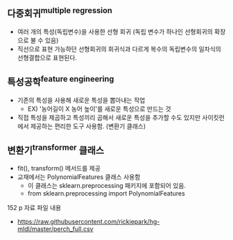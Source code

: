 ## 다중회귀<sup>multiple regression</sup>
- 여러 개의 특성(독립변수)을 사용한 선형 회귀 (독립 변수가 하나인 선형회귀의 확장으로 불 수 있음)
- 직선으로 표현 가능하던 선형회귀의 회귀식과 다르게 복수의 독립변수의 일차식의 선형결합으로 표현된다.

## 특성공학<sup>feature engineering</sup>
- 기존의 특성을 사용해 새로운 특성을 뽑아내는 작업
  - EX) '농어길이 X 농어 높이'를 새로운 특성으로 만드는 것
- 직접 특성을 제곱하고 특성끼리 곱해서 새로운 특성을 추가할 수도 있지만 사이킷런에서 제공하는 편리한 도구 사용함. (변환기 클래스)

## 변환기<sup>transformer</sup> 클래스
- fit(), transform() 메서드를 제공
- 교재에서는 PolynomialFeatures 클래스 사용함
  - 이 클래스는 sklearn.preprocessing 패키지에 포함되어 있음.
  - from sklearn.preprocessing import PolynomialFeatures
  
152 p 자료 파일 내용
- https://raw.githubusercontent.com/rickiepark/hg-mldl/master/perch_full.csv
